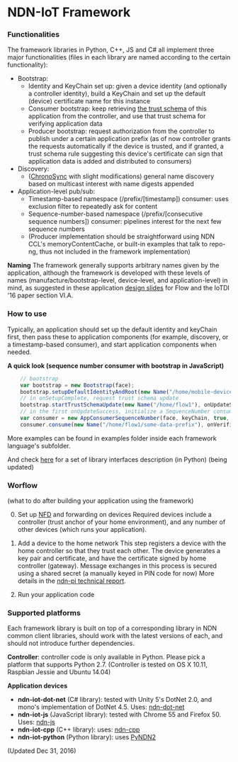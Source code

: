 NDN-IoT Framework
=====================
### Functionalities
The framework libraries in Python, C++, JS and C\# all implement three major functionalities (files in each library are named according to the certain functionality):
* Bootstrap:
  * Identity and KeyChain set up: given a device identity (and optionally a controller identity), build a KeyChain and set up the default (device) certificate name for this instance
  * Consumer bootstrap: keep retrieving [the trust schema](https://named-data.net/wp-content/uploads/2015/11/schematizing_trust_ndn.pdf) of this application from the controller, and use that trust schema for verifying application data
  * Producer bootstrap: request authorization from the controller to publish under a certain application prefix (as of now controller grants the requests automatically if the device is trusted, and if granted, a trust schema rule suggesting this device's certificate can sign that application data is added and distributed to consumers)
* Discovery:
  * ([ChronoSync](http://irl.cs.ucla.edu/~zhenkai/papers/chronosync.pdf) with slight modifications) general name discovery based on multicast interest with name digests appended
* Application-level pub/sub:
  * Timestamp-based namespace (/prefix/[timestamp]) consumer: uses exclusion filter to repeatedly ask for content
  * Sequence-number-based namespace (/prefix/[consecutive sequence numbers]) consumer: pipelines interest for the next few sequence numbers
  * (Producer implementation should be straightforward using NDN CCL's memoryContentCache, or built-in examples that talk to repo-ng, thus not included in the framework implementation)

**Naming**
The framework generally supports arbitrary names given by the application, although the framework is developed with these levels of names (manufacture/bootstrap-level, device-level, and application-level) in mind, as suggested in these application [design slides](https://github.com/remap/ndn-flow/blob/master/design/Flow-design-zhehao-rev4.pptx) for Flow and the IoTDI '16 paper section VI.A.

### How to use
Typically, an application should set up the default identity and keyChain first, then pass these to application components (for example, discovery, or a timestamp-based consumer), and start application components when needed.

**A quick look (sequence number consumer with bootstrap in JavaScript)**
```JavaScript
    // bootstrap
    var bootstrap = new Bootstrap(face);
    bootstrap.setupDefaultIdentityAndRoot(new Name("/home/mobile-device1"), undefined, onSetupComplete, onSetupFailed);
    // in onSetupComplete, request trust schema update
    bootstrap.startTrustSchemaUpdate(new Name("/home/flow1"), onUpdateSuccess, onUpdateFailed);
    // in the first onUpdateSuccess, initialize a SequenceNumber consumer
    var consumer = new AppConsumerSequenceNumber(face, keyChain, true, 5, -1);
    consumer.consume(new Name("/home/flow1/some-data-prefix"), onVerified, onVerifyFailed, onTimeout);
```

More examples can be found in examples folder inside each framework language's subfolder.

And check [here](https://github.com/remap/ndn-flow/blob/master/framework/ndn_iot_python/interface.md) for a set of library interfaces description (in Python) (being updated)

### Worflow
(what to do after building your application using the framework)

0. Set up [NFD](https://github.com/named-data/nfd) and forwarding on devices
Required devices include a controller (trust anchor of your home environment), and any number of other devices (which runs your application).

1. Add a device to the home network
This step registers a device with the home controller so that they trust each other. 
The device generates a key pair and certificate, and have the certificate signed by home controller (gateway). Message exchanges in this process is secured using a shared secret (a manually keyed in PIN code for now)
More details in the [ndn-pi technical report](https://named-data.net/wp-content/uploads/2015/11/ndn-0035-1-creating_secure_integrated.pdf).

2. Run your application code

### Supported platforms
Each framework library is built on top of a corresponding library in NDN common client libraries, should work with the latest versions of each, and should not introduce further dependencies.

**Controller**: controller code is only available in Python. Please pick a platform that supports Python 2.7. (Controller is tested on OS X 10.11, Raspbian Jessie and Ubuntu 14.04)

**Application devices**
 * **ndn-iot-dot-net** (C\# library): tested with Unity 5's DotNet 2.0, and mono's implementation of DotNet 4.5. Uses: [ndn-dot-net](https://github.com/named-data/ndn-dot-net)
 * **ndn-iot-js** (JavaScript library): tested with Chrome 55 and Firefox 50. Uses: [ndn-js](https://github.com/named-data/ndn-js)
 * **ndn-iot-cpp** (C++ library): uses: [ndn-cpp](https://github.com/named-data/ndn-cpp)
 * **ndn-iot-python** (Python library): uses [PyNDN2](https://github.com/named-data/PyNDN2)



(Updated Dec 31, 2016)